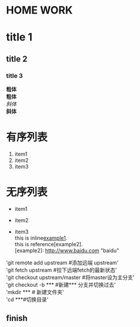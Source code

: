 HOME WORK  
=================  
  
# title 1  
## title 2  
### title 3  

**粗体**  
__粗体__  
*斜体*  
__斜体__  
  
# 有序列表    
1.  item1   
2.  item2   
3.  item3   
# 无序列表  
* item1  
+ item2  
- item3    
this is inline[example1](http://www.google.com "google").   
this is reference[example2].  
[example2]: http://www.baidu.com "baidu"  
  
  
'git remote add upstream #添加远端 upstream'   
'git fetch upstream #拉下远端fetch的最新状态'  
'git checkout upstream/master #将master设为主分支'  
'git checkout -b *** #新建*** 分支并切换过去'  
'mkdir *** # 新建文件夹'  
'cd ***#切换目录'  
## finish  
